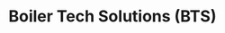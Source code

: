 ---
title: "Boiler Tech Solutions (BTS)"
url: /west-lafayette/boiler-tech-solutions-bts/
shop: electronics
---